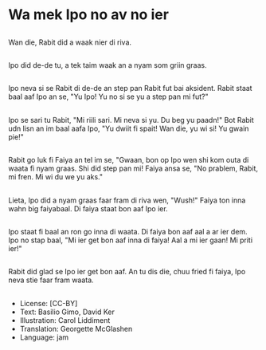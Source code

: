 # Wa mek Ipo no av no ier

##
Wan die, Rabit did a waak nier di riva.

##
Ipo did de-de tu, a tek taim waak an a nyam som griin graas.

##
Ipo neva si se Rabit di de-de an step pan Rabit fut bai aksident. Rabit staat baal aaf Ipo an se, "Yu Ipo! Yu no si se yu a step pan mi fut?"

##
Ipo se sari tu Rabit, "Mi riili sari. Mi neva si yu. Du beg yu paadn!" Bot Rabit udn lisn an im baal aafa Ipo, "Yu dwiit fi spait! Wan die, yu wi si! Yu gwain pie!"

##
Rabit go luk fi Faiya an tel im se, "Gwaan, bon op Ipo wen shi kom outa di waata fi nyam graas. Shi did step pan mi! Faiya ansa se, "No prablem, Rabit, mi fren. Mi wi du we yu aks."

##
Lieta, Ipo did a nyam graas faar fram di riva wen, "Wush!" Faiya ton inna wahn big faiyabaal. Di faiya staat bon aaf Ipo ier.

##
Ipo staat fi baal an ron go inna di waata. Di faiya bon aaf aal a ar ier dem. Ipo no stap baal, "Mi ier get bon aaf inna di faiya! Aal a mi ier gaan! Mi priti ier!"

##
Rabit did glad se Ipo ier get bon aaf. An tu dis die, chuu fried fi faiya, Ipo neva stie faar fram waata.

##
* License: [CC-BY]
* Text: Basilio Gimo, David Ker
* Illustration: Carol Liddiment
* Translation: Georgette McGlashen
* Language: jam
